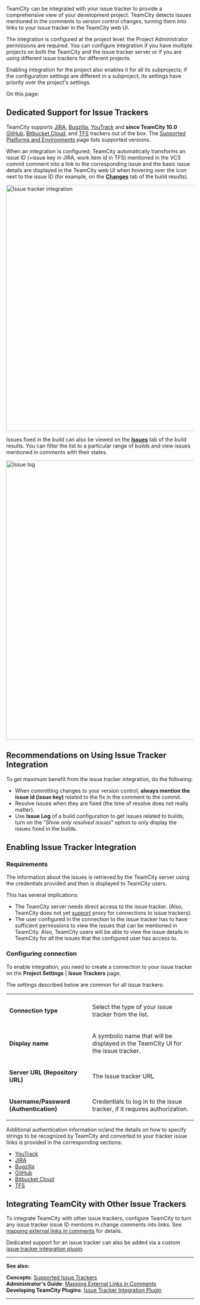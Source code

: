 [//]: # (title: Integrating TeamCity with Issue Tracker)
[//]: # (auxiliary-id: Integrating TeamCity with Issue Tracker)
TeamCity can be integrated with your issue tracker to provide a comprehensive view of your development project. TeamCity detects issues mentioned in the comments to version control changes, turning them into links to your issue tracker in the TeamCity web UI.

The integration is configured at the project level: the Project Administrator permissions are required. You can configure integration if you have multiple projects on both the TeamCity and the issue tracker server or if you are using different issue trackers for different projects.

Enabling integration for the project also enables it for all its subprojects; if the configuration settings are different in a subproject, its settings have priority over the project's settings.

On this page:

<tag-list of="chapter" mode="tree" depth="4"/>

## Dedicated Support for Issue Trackers

TeamCity supports [JIRA](jira.md), [Bugzilla](bugzilla.md), [YouTrack](youtrack.md) and __since TeamCity 10.0__ [GitHub](https://confluence.jetbrains.com/display/TCD10/GitHub), [Bitbucket Cloud](bitbucket-cloud.md), and [TFS](team-foundation-work-items.md) trackers out of the box. The [Supported Platforms and Environments](supported-platforms-and-environments.md#Issue+Tracker+Integration) page lists supported versions.

When an integration is configured, TeamCity automatically transforms an issue ID (=issue key in JIRA, work item id in TFS) mentioned in the VCS commit comment into a link to the corresponding issue and the basic issue details are displayed in the TeamCity web UI when hovering over the icon next to the issue ID (for example, on the __[Changes](working-with-build-results.md#Changes)__ tab of the build results).

<img src="issue-tracker-integration.png" width="661" alt="Issue tracker integration"/>

Issues fixed in the build can also be viewed on the __[Issues](working-with-build-results.md#Related+Issues)__ tab of the build results. You can filter the list to a particular range of builds and view issues mentioned in comments with their states.

<img src="issue-log.png" width="750" alt="Issue log"/>

## Recommendations on Using Issue Tracker Integration

To get maximum benefit from the issue tracker integration, do the following:
* When committing changes to your version control, __always mention the issue id (issue key)__ related to the fix in the comment to the commit.
* Resolve issues when they are fixed (the time of resolve does not really matter).
* Use __Issue Log__ of a build configuration to get issues related to builds; turn on the "_Show only resolved issues_" option to only display the issues fixed in the builds.

## Enabling Issue Tracker Integration

<anchor name="requirements"/>

### Requirements

The information about the issues is retrieved by the TeamCity server using the credentials provided and then is displayed to TeamCity users.

This has several implications:
* The TeamCity server needs direct access to the issue tracker. (Also, TeamCity does not yet [support](http://youtrack.jetbrains.net/issue/TW-8876) proxy for connections to issue trackers).
* The user configured in the connection to the issue tracker has to have sufficient permissions to view the issues that can be mentioned in TeamCity. Also, TeamCity users will be able to view the issue details in TeamCity for all the issues that the configured user has access to.

### Configuring connection

To enable integration, you need to create a connection to your issue tracker on the __Project Settings__ | __Issue Trackers__ page.

The settings described below are common for all issue trackers:

<table>

<tr>

<td></td>
<td></td>

</tr>

<tr>

<td>

__Connection type__


</td>

<td>

Select the type of your issue tracker from the list.


</td></tr><tr>

<td>

__Display name__


</td>

<td>

A symbolic name that will be displayed in the TeamCity UI for the issue tracker.


</td></tr><tr>

<td>

__Server URL (Repository URL)__


</td>

<td>

The Issue tracker URL


</td></tr><tr>

<td>

__Username/Password (Authentication)__


</td>

<td>

Credentials to log in to the issue tracker, if it requires authorization.


</td></tr></table>

Additional authentication information or/and the details on how to specify strings to be recognized by TeamCity and converted to your tracker issue links is provided in the corresponding sections:
* [YouTrack](youtrack.md)
* [JIRA](jira.md)
* [Bugzilla](bugzilla.md)
* [GitHub](github.md)
* [Bitbucket Cloud](bitbucket-cloud.md)
* [TFS](team-foundation-work-items.md)

## Integrating TeamCity with Other Issue Trackers

To integrate TeamCity with other issue trackers, configure TeamCity to turn any issue tracker issue ID mentions in change comments into links. See [mapping external links in comments](mapping-external-links-in-comments.md) for details.

Dedicated support for an issue tracker can also be added via a custom [issue tracker integration plugin](https://plugins.jetbrains.com/docs/teamcity/issue-tracker-integration-plugin.html).

 __  __

__See also:__


__Concepts__: [Supported Issue Trackers](supported-platforms-and-environments.md)   
__Administrator's Guide__: [Mapping External Links in Comments](mapping-external-links-in-comments.md)   
__Developing TeamCity Plugins__: [Issue Tracker Integration Plugin](https://plugins.jetbrains.com/docs/teamcity/issue-tracker-integration-plugin.html)

__ __
